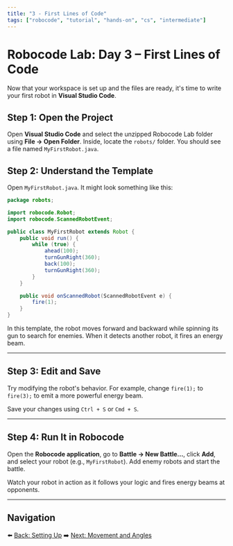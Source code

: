 ```yaml
---
title: "3 - First Lines of Code"
tags: ["robocode", "tutorial", "hands-on", "cs", "intermediate"]
---
```

# Robocode Lab: Day 3 – First Lines of Code

Now that your workspace is set up and the files are ready, it's time to write your first robot in **Visual Studio Code**.

## Step 1: Open the Project

Open **Visual Studio Code** and select the unzipped Robocode Lab folder using **File → Open Folder**. Inside, locate the `robots/` folder. You should see a file named `MyFirstRobot.java`.



## Step 2: Understand the Template

Open `MyFirstRobot.java`. It might look something like this:

```java
package robots;

import robocode.Robot;
import robocode.ScannedRobotEvent;

public class MyFirstRobot extends Robot {
    public void run() {
        while (true) {
            ahead(100);
            turnGunRight(360);
            back(100);
            turnGunRight(360);
        }
    }

    public void onScannedRobot(ScannedRobotEvent e) {
        fire(1);
    }
}
```

In this template, the robot moves forward and backward while spinning its gun to search for enemies. When it detects another robot, it fires an energy beam.

---

## Step 3: Edit and Save

Try modifying the robot's behavior. For example, change `fire(1);` to `fire(3);` to emit a more powerful energy beam.

Save your changes using `Ctrl + S` or `Cmd + S`.

---

## Step 4: Run It in Robocode

Open the **Robocode application**, go to **Battle → New Battle...**, click **Add**, and select your robot (e.g., `MyFirstRobot`). Add enemy robots and start the battle.

Watch your robot in action as it follows your logic and fires energy beams at opponents.

---

## Navigation

⬅️ [Back: Setting Up](/robocode/Day-3/01_setting_up)
➡️ [Next: Movement and Angles](/robocode/Day-4/00_movement_angles)
